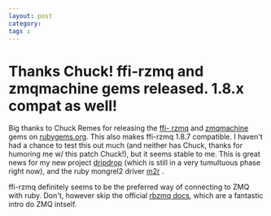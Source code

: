 ```yaml
---
layout: post
category: 
tags : 
---
```



# Thanks Chuck! ffi-rzmq and zmqmachine gems released. 1.8.x compat as well!

Big thanks to Chuck Remes for releasing the [ffi-
rzmq](http://github.com/chuckremes/ffi-rzmq) and
[zmqmachine](http://github.com/chuckremes/zmqmachine) gems on
[rubygems.org](http://rubygems.org). This also makes ffi-rzmq 1.8.7
compatible. I haven't had a chance to test this out much (and neither has
Chuck, thanks for humoring me w/ this patch Chuck!), but it seems stable to
me. This is great news for my new project
[dripdrop](http://github.com/andrewvc/dripdrop) (which is still in a very
tumultuous phase right now), and the ruby mongrel2 driver
[m2r](http://github.com/perplexes/m2r) .

ffi-rzmq definitely seems to be the preferred way of connecting to ZMQ with
ruby. Don't, however skip the official [rbzmq
docs](http://zeromq.github.com/rbzmq/), which are a fantastic intro do ZMQ
intself.

